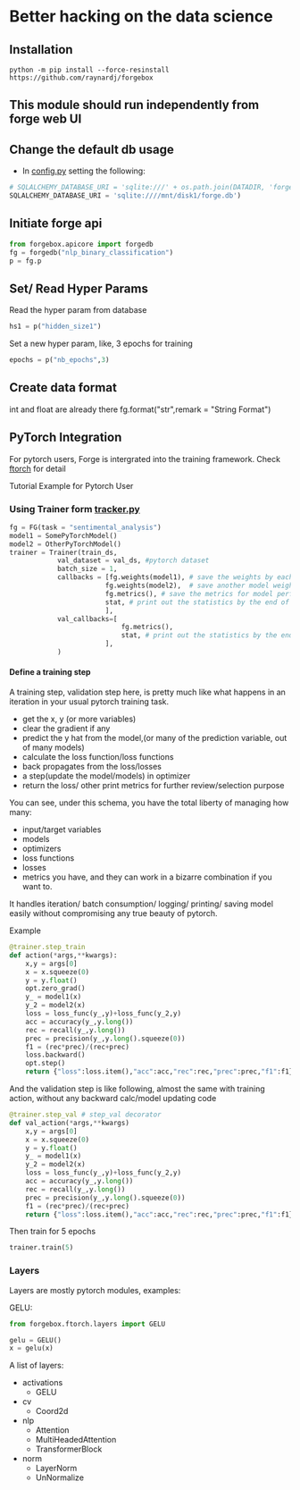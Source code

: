 # Better hacking on the data science

## Installation
```
python -m pip install --force-resinstall  https://github.com/raynardj/forgebox
```

## This module should run independently from forge web UI


## Change the default db usage
* In [config.py](config.py) setting the following:
```python
# SQLALCHEMY_DATABASE_URI = 'sqlite:///' + os.path.join(DATADIR, 'forge.db')
SQLALCHEMY_DATABASE_URI = 'sqlite:////mnt/disk1/forge.db')
```

## Initiate forge api

```python
from forgebox.apicore import forgedb
fg = forgedb("nlp_binary_classification")
p = fg.p
```

## Set/ Read Hyper Params

Read the hyper param from database
```python
hs1 = p("hidden_size1")
```

Set a new hyper param, like, 3 epochs for training
```python
epochs = p("nb_epochs",3)
```

## Create data format

int and float are already there
fg.format("str",remark = "String Format")

## PyTorch Integration
For pytorch users, Forge is intergrated into the training framework. Check [ftorch](ftorch) for detail

Tutorial Example for Pytorch User
### Using Trainer form [tracker.py](tracker.py)

```python
fg = FG(task = "sentimental_analysis")
model1 = SomePyTorchModel()
model2 = OtherPyTorchModel()
trainer = Trainer(train_ds,
            val_dataset = val_ds, #pytorch dataset
            batch_size = 1,
            callbacks = [fg.weights(model1), # save the weights by each epoch end
                        fg.weights(model2),  # save another model weights
                        fg.metrics(), # save the metrics for model performance on this epoch
                        stat, # print out the statistics by the end of each training epoch
                        ],
            val_callbacks=[
                            fg.metrics(),
                            stat, # print out the statistics by the end of each training epoch
                        ],
            )
```
#### Define a training step
A training step, validation step here, is pretty much like what happens in an iteration in your usual pytorch training task.
* get the x, y (or more variables)
* clear the gradient if any
* predict the y hat from the model,(or many of the prediction variable, out of many models)
* calculate the loss function/loss functions
* back propagates from the loss/losses
* a step(update the model/models) in optimizer
* return the loss/ other print metrics for further review/selection purpose

You can see, under this schema, you have the total liberty of managing how many:
* input/target variables
* models
* optimizers
* loss functions
* losses
* metrics
you have, and they can work in a bizarre combination if you want to.

It handles iteration/ batch consumption/ logging/ printing/ saving model easily without compromising any true beauty of pytorch.

Example
```python
@trainer.step_train
def action(*args,**kwargs):
    x,y = args[0]
    x = x.squeeze(0)
    y = y.float()
    opt.zero_grad()
    y_ = model1(x)
    y_2 = model2(x)
    loss = loss_func(y_,y)+loss_func(y_2,y)
    acc = accuracy(y_,y.long())
    rec = recall(y_,y.long())
    prec = precision(y_,y.long().squeeze(0))
    f1 = (rec*prec)/(rec+prec)
    loss.backward()
    opt.step()
    return {"loss":loss.item(),"acc":acc,"rec":rec,"prec":prec,"f1":f1}
```

And the validation step is like following, almost the same with training action, without any backward calc/model updating code
```python
@trainer.step_val # step_val decorator
def val_action(*args,**kwargs)
    x,y = args[0]
    x = x.squeeze(0)
    y = y.float()
    y_ = model1(x)
    y_2 = model2(x)
    loss = loss_func(y_,y)+loss_func(y_2,y)
    acc = accuracy(y_,y.long())
    rec = recall(y_,y.long())
    prec = precision(y_,y.long().squeeze(0))
    f1 = (rec*prec)/(rec+prec)
    return {"loss":loss.item(),"acc":acc,"rec":rec,"prec":prec,"f1":f1}
```

Then train for 5 epochs

``` python
trainer.train(5)
```

### Layers

Layers are mostly pytorch modules, examples:

GELU:
```python
from forgebox.ftorch.layers import GELU

gelu = GELU()
x = gelu(x)
```

A list of layers:
* activations
    * GELU
* cv
    * Coord2d
* nlp
    * Attention
    * MultiHeadedAttention
    * TransformerBlock
* norm
    * LayerNorm
    * UnNormalize
